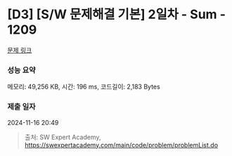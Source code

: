 # [D3] [S/W 문제해결 기본] 2일차 - Sum - 1209 

[문제 링크](https://swexpertacademy.com/main/code/problem/problemDetail.do?contestProbId=AV13_BWKACUCFAYh) 

### 성능 요약

메모리: 49,256 KB, 시간: 196 ms, 코드길이: 2,183 Bytes

### 제출 일자

2024-11-16 20:49



> 출처: SW Expert Academy, https://swexpertacademy.com/main/code/problem/problemList.do